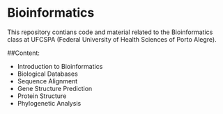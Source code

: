 # Bioinformatics

This repository contians code and material related to the Bioinformatics class at UFCSPA (Federal University of Health Sciences of Porto Alegre).

##Content:
- Introduction to Bioinformatics
- Biological Databases
- Sequence Alignment
- Gene Structure Prediction
- Protein Structure
- Phylogenetic Analysis
